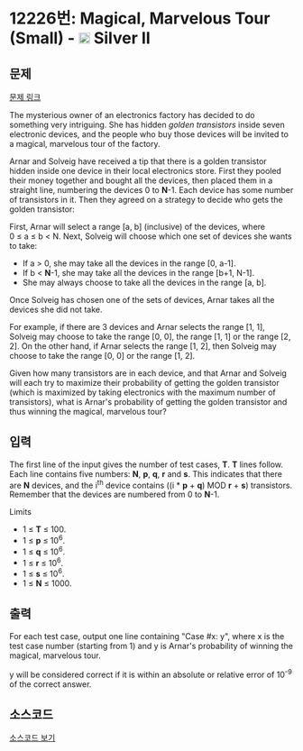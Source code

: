 # 12226번: Magical, Marvelous Tour (Small) - <img src="https://static.solved.ac/tier_small/9.svg" style="height:20px" /> Silver II

<!-- performance -->

<!-- 문제 제출 후 깃허브에 푸시를 했을 때 제출한 코드의 성능이 입력될 공간입니다.-->

<!-- end -->

## 문제

[문제 링크](https://boj.kr/12226)


<p>The mysterious owner of an electronics factory has decided to do something very intriguing. She has hidden <em>golden transistors</em> inside seven electronic devices, and the people who buy those devices will be invited to a magical, marvelous tour of the factory.</p>

<p>Arnar and Solveig have received a tip that there is a golden transistor hidden inside one device in their local electronics store. First they pooled their money together and bought all the devices, then placed them in a straight line, numbering the devices 0 to <strong>N</strong>-1. Each device has some number of transistors in it. Then they agreed on a strategy to decide who gets the golden transistor:</p>

<p>First, Arnar will select a range [a, b] (inclusive) of the devices, where 0&nbsp;≤&nbsp;a&nbsp;≤&nbsp;b&nbsp;&lt;&nbsp;N. Next, Solveig will choose which one set of devices she wants to take:</p>

<ul>
<li>If a &gt; 0, she may take all the devices in the range [0, a-1].</li>
<li>If b &lt; <strong>N</strong>-1, she may take all the devices in the range [b+1, N-1].</li>
<li>She may always choose to take all the devices in the range [a, b].</li>
</ul>

<p>Once Solveig has chosen one of the sets of devices, Arnar takes all the devices she did not take.</p>

<p>For example, if there are 3 devices and Arnar selects the range [1, 1], Solveig may choose to take the range [0, 0], the range [1, 1] or the range [2, 2]. On the other hand, if Arnar selects the range [1, 2], then Solveig may choose to take the range [0, 0] or the range [1, 2].</p>

<p>Given how many transistors are in each device, and that Arnar and Solveig will each try to maximize their probability of getting the golden transistor (which is maximized by taking electronics with the maximum number of transistors), what is Arnar's probability of getting the golden transistor and thus winning the magical, marvelous tour?</p>



## 입력


<p>The first line of the input gives the number of test cases, <strong>T</strong>. <strong>T</strong> lines follow. Each line contains five numbers: <strong>N</strong>, <strong>p</strong>, <strong>q</strong>, <strong>r</strong> and <strong>s</strong>. This indicates that there are <strong>N</strong> devices, and the i<sup>th</sup> device contains ((i * <strong>p</strong> + <strong>q</strong>) MOD <strong>r</strong> + <strong>s</strong>) transistors. Remember that the devices are numbered from 0 to <strong>N</strong>-1.</p>

<p>Limits</p>

<ul>
<li>1 ≤ <strong>T</strong> ≤ 100.</li>
<li>1 ≤ <strong>p</strong> ≤ 10<sup>6</sup>.</li>
<li>1 ≤ <strong>q</strong> ≤ 10<sup>6</sup>.</li>
<li>1 ≤ <strong>r</strong> ≤ 10<sup>6</sup>.</li>
<li>1 ≤ <strong>s</strong> ≤ 10<sup>6</sup>.</li>
<li>1 ≤ <strong>N</strong> ≤ 1000.</li>
</ul>



## 출력


<p>For each test case, output one line containing "Case #x: y", where x is the test case number (starting from 1) and y is Arnar's probability of winning the magical, marvelous tour.</p>

<p>y will be considered correct if it is within an absolute or relative error of 10<sup>-9</sup> of the correct answer.</p>



## 소스코드

[소스코드 보기](Main.java)